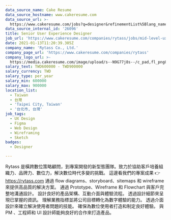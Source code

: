 ```yaml
---
data_source_name: Cake Resume
data_source_hostname: www.cakeresume.com
data_source_url: >-
  https://www.cakeresume.com/jobs?q=designer&refinementList%5Blang_name%5D%5B0%5D=English&refinementList%5Bsalary_type%5D=per_year
data_source_internal_id: '26096'
title: Senior User Experience Designer
job_url: 'https://www.cakeresume.com/companies/rytass/jobs/mid-level-ux-designer'
date: 2021-01-13T11:20:39.305Z
company_name: 'Rytass Co., Ltd.'
company_page_url: 'https://www.cakeresume.com/companies/rytass'
company_logo_url: >-
  https://media.cakeresume.com/image/upload/s--N9G77j8s--/c_pad,fl_png8,h_200,w_200/v1576006027/bbbuaixg8vc0ittoxfsg.png
salary_text: TWD600000 - TWD900000
salary_currency: TWD
salary_type: per_year
salary_min: 600000
salary_max: 900000
location_list:
  - Taiwan
  - 台灣
  - 'Taipei City, Taiwan'
  - '台北市, 台灣'
job_tags:
  - UX Design
  - Figma
  - Web Design
  - Wireframing
  - Sketch
badges:
  - Designer

---
```


Rytass 是橫跨數位策略顧問，到專案開發的新型態團隊。致力於協助客戶培養組織力、品牌力、數位力，解決數位時代多變的挑戰。 這邊看我們的專案成果 👉 https://rytass.com 通過 flow diagrams、storyboard、sitemaps 和 wireframe 來提供高品質的解決方案。 通過 Prototype、Wireframe 和 Flowchart 與客戶完整地溝通設計。 設計良好的產品架構、互動介面與體驗流程。 透過設計細節來呈現已掌握的資訊。 理解業務指標並將公司目標轉化為數字體驗的能力。 透過介面設計來確立解決使用者問題的技能。 確保為數位使用者打造和制定良好體驗。 與 PM 、工程師和 UI 設計師能夠良好的合作來打造產品。